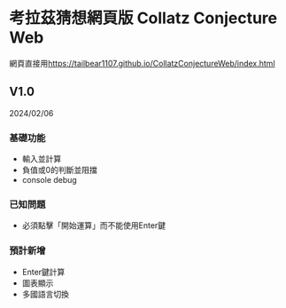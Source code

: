 # 考拉茲猜想網頁版 Collatz Conjecture Web
網頁直接用<https://tailbear1107.github.io/CollatzConjectureWeb/index.html>

## V1.0
2024/02/06
### 基礎功能
- 輸入並計算
- 負值或0的判斷並阻擋
- console debug

### 已知問題
- 必須點擊「開始運算」而不能使用Enter鍵

### 預計新增
- Enter鍵計算
- 圖表顯示
- 多國語言切換

